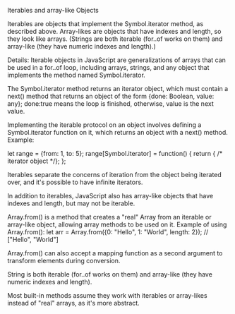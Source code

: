 Iterables and array-like Objects

Iterables are objects that implement the Symbol.iterator method, as described above.
Array-likes are objects that have indexes and length, so they look like arrays. (Strings are both iterable (for..of works on them) and array-like (they have numeric indexes and length).)

Details:
Iterable objects in JavaScript are generalizations of arrays that can be used in a for..of loop, including arrays, strings, and any object that implements the method named Symbol.iterator.

The Symbol.iterator method returns an iterator object, which must contain a next() method that returns an object of the form {done: Boolean, value: any}; done:true means the loop is finished, otherwise, value is the next value.

Implementing the iterable protocol on an object involves defining a Symbol.iterator function on it, which returns an object with a next() method. Example:

let range = {from: 1, to: 5};
range[Symbol.iterator] = function() { return { /* iterator object */}; };

Iterables separate the concerns of iteration from the object being iterated over, and it's possible to have infinite iterators.

In addition to iterables, JavaScript also has array-like objects that have indexes and length, but may not be iterable.

Array.from() is a method that creates a "real" Array from an iterable or array-like object, allowing array methods to be used on it.
Example of using Array.from():
let arr = Array.from({0: "Hello", 1: "World", length: 2}); // ["Hello", "World"]

Array.from() can also accept a mapping function as a second argument to transform elements during conversion.

String is both iterable (for..of works on them) and array-like (they have numeric indexes and length).

Most built-in methods assume they work with iterables or array-likes instead of "real" arrays, as it's more abstract.